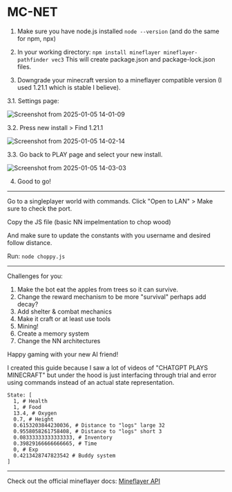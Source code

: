 # MC-NET

1. Make sure you have node.js installed ```node --version``` (and do the same for npm, npx)

2. In your working directory: ```npm install mineflayer mineflayer-pathfinder vec3``` This will create package.json and package-lock.json files.

3. Downgrade your minecraft version to a mineflayer compatible version (I used 1.21.1 which is stable I believe).

3.1. Settings page:

![Screenshot from 2025-01-05 14-01-09](https://github.com/user-attachments/assets/82a708dd-34ec-49fa-addc-7f1754653fed)

3.2. Press new install > Find 1.21.1 

![Screenshot from 2025-01-05 14-02-14](https://github.com/user-attachments/assets/e4b1c9d2-5919-4084-b2fe-472eacecae6c)

3.3. Go back to PLAY page and select your new install. 

![Screenshot from 2025-01-05 14-03-03](https://github.com/user-attachments/assets/5ac8180f-e576-486b-90f8-db108742a2c9)

4. Good to go!

---

Go to a singleplayer world with commands. 
Click "Open to LAN" > Make sure to check the port. 

Copy the JS file (basic NN impelmentation to chop wood)

And make sure to update the constants with you username and desired follow distance. 

Run: ```node choppy.js``` 


---

Challenges for you:

1. Make the bot eat the apples from trees so it can survive.
2. Change the reward mechanism to be more "survival" perhaps add decay?
3. Add shelter & combat mechanics
4. Make it craft or at least use tools
5. Mining!
6. Create a memory system
7. Change the NN architectures

Happy gaming with your new AI friend!

I created this guide because I saw a lot of videos of "CHATGPT PLAYS MINECRAFT" but under the hood is just interfacing through trial and error using commands instead of an actual state representation.

```  
State: [
  1, # Health
  1, # Food
  13.4, # Oxygen
  0.7, # Height
  0.6153203844230036, # Distance to "logs" large 32 
  0.9558058261758408, # Distance to "logs" short 3
  0.08333333333333333, # Inventory
  0.39829166666666665, # Time
  0, # Exp
  0.4213428747823542 # Buddy system
]
``` 

----

Check out the official mineflayer docs:
[Mineflayer API](https://github.com/PrismarineJS/mineflayer/blob/master/docs/api.md) 






